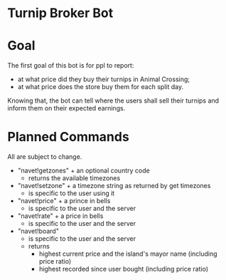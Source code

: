 # Turnip Broker Bot

# Goal

The first goal of this bot is for ppl to report:

-   at what price did they buy their turnips in Animal Crossing;
-   at what price does the store buy them for each split day.

Knowing that, the bot can tell where the users shall sell their turnips and inform them on their expected earnings.

# Planned Commands

All are subject to change.

-   "navet!getzones" + an optional country code
    -   returns the available timezones
-   "navet!setzone" + a timezone string as returned by get timezones
    -   is specific to the user using it
-   "navet!price" + a prince in bells
    -   is specific to the user and the server
-   "navet!rate" + a price in bells
    -   is specific to the user and the server
-   "navet!board"
    -   is specific to the user and the server
    -   returns
        -   highest current price and the island's mayor name (including price ratio)
        -   highest recorded since user bought (including price ratio)

